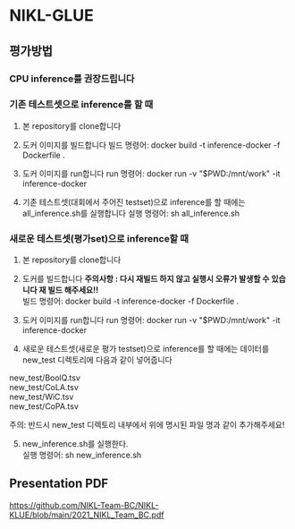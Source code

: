 # NIKL-GLUE

## 평가방법
### CPU inference를 권장드립니다

### 기존 테스트셋으로 inference를 할 때
1. 본 repository를 clone합니다

2. 도커 이미지를 빌드합니다
 빌드 명령어: docker build -t inference-docker -f Dockerfile .  

3. 도커 이미지를 run합니다
 run 명령어: docker run -v "$PWD:/mnt/work" -it inference-docker  

4. 기존 테스트셋(대회에서 주어진 testset)으로 inference를 할 때에는 all_inference.sh를 실행합니다 
 실행 명령어: sh all_inference.sh  

### 새로운 테스트셋(평가set)으로 inference할 때  

1. 본 repository를 clone합니다

2. 도커를 빌드합니다 **주의사항 : 다시 재빌드 하지 않고 실행시 오류가 발생할 수 있습니다 재 빌드 해주세요!!**   
 빌드 명령어: docker build -t inference-docker -f Dockerfile .  

3. 도커 이미지를 run합니다
 run 명령어: docker run -v "$PWD:/mnt/work" -it inference-docker  

4. 새로운 테스트셋(새로운 평가 testset)으로 inference를 할 때에는 데이터를 new_test 디렉토리에 다음과 같이 넣어줍니다

 new_test/BoolQ.tsv  
 new_test/CoLA.tsv  
 new_test/WiC.tsv  
 new_test/CoPA.tsv  
 
주의: 반드시 new_test 디렉토리 내부에서 위에 명시된 파일 명과 같이 추가해주세요!

5. new_inference.sh를 실행한다.  
 실행 명령어: sh new_inference.sh  

## Presentation PDF
https://github.com/NIKL-Team-BC/NIKL-KLUE/blob/main/2021_NIKL_Team_BC.pdf  
